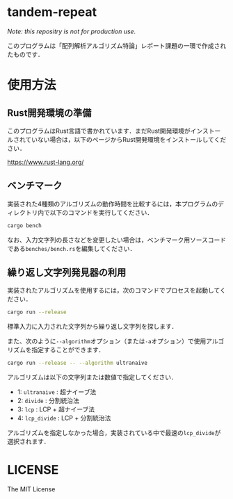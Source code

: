 # tandem-repeat
*Note: this repositry is not for production use.*

このプログラムは「配列解析アルゴリズム特論」レポート課題の一環で作成されたものです．

# 使用方法

## Rust開発環境の準備
このプログラムはRust言語で書かれています．まだRust開発環境がインストールされていない場合は，以下のページからRust開発環境をインストールしてください．

https://www.rust-lang.org/

## ベンチマーク
実装された4種類のアルゴリズムの動作時間を比較するには，本プログラムのディレクトリ内で以下のコマンドを実行してください．
```sh
cargo bench
```

なお、入力文字列の長さなどを変更したい場合は，ベンチマーク用ソースコードである`benches/bench.rs`を編集してください．

## 繰り返し文字列発見器の利用
実装されたアルゴリズムを使用するには，次のコマンドでプロセスを起動してください．
```sh
cargo run --release
```
標準入力に入力された文字列から繰り返し文字列を探します．

また、次のように`--algorithm`オプション（または`-a`オプション）で使用アルゴリズムを指定することができます．
```sh
cargo run --release -- --algorithm ultranaive
```
アルゴリズムは以下の文字列または数値で指定してください．
* 1: `ultranaive` : 超ナイーブ法
* 2: `divide` : 分割統治法
* 3: `lcp` : LCP + 超ナイーブ法
* 4: `lcp_divide` : LCP + 分割統治法

アルゴリズムを指定しなかった場合，実装されている中で最速の`lcp_divide`が選択されます．

# LICENSE
The MIT License
